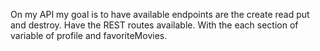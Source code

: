 On my API my goal is to have  available endpoints are the create read put and destroy. Have the REST routes available. With the each section of variable of profile and favoriteMovies. 